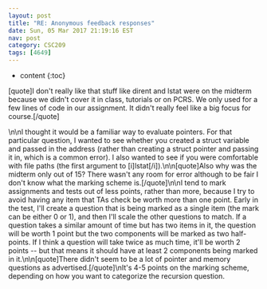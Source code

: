 ```yaml
---
layout: post
title: "RE: Anonymous feedback responses"
date: Sun, 05 Mar 2017 21:19:16 EST
nav: post
category: CSC209
tags: [4649]
---
```


* content
{:toc}

[quote]I don't really like that stuff like dirent and lstat were on the midterm because we didn't cover it in class, tutorials or on PCRS. We only used for a few lines of code in our assignment. It didn't really feel like a big focus for course.[/quote]
<!-- more -->
<p>\n\nI thought it would be a familiar way to evaluate pointers. For that particular question, I wanted to see whether you created a struct variable and passed in the address (rather than creating a struct pointer and passing it in, which is a common error). I also wanted to see if you were comfortable with file paths (the first argument to [i]lstat[/i]).\n\n[quote]Also why was the midterm only out of 15? There wasn't any room for error although to be fair I don't know what the marking scheme is.[/quote]\n\nI tend to mark assignments and tests out of less points, rather than more, because I try to avoid having any item that TAs check be worth more than one point. Early in the test, I'll create a question that is being marked as a single item (the mark can be either 0 or 1), and then I'll scale the other questions to match. If a question takes a similar amount of time but has two items in it, the question will be worth 1 point but the two components will be marked as two half-points. If I think a question will take twice as much time, it'll be worth 2 points -- but that means it should have at least 2 components being marked in it.\n\n[quote]There didn't seem to be a lot of pointer and memory questions as advertised.[/quote]\nIt's 4-5 points on the marking scheme, depending on how you want to categorize the recursion question.</p>
